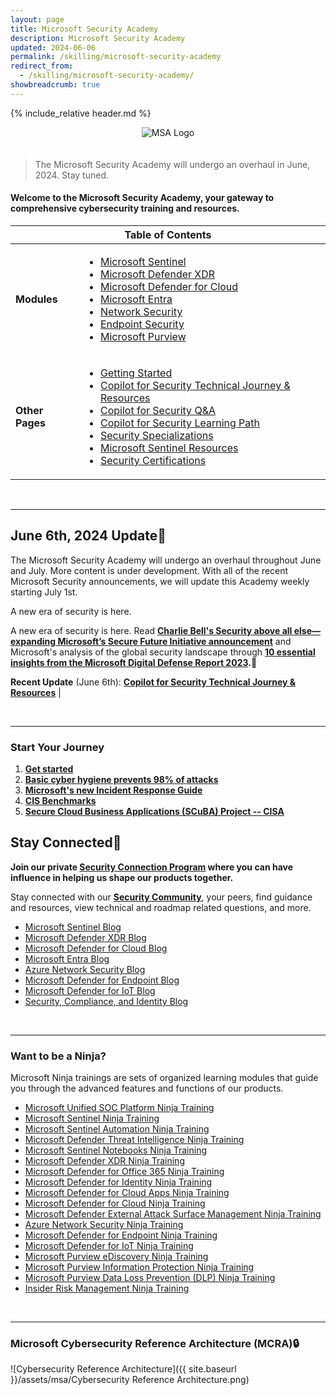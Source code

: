 ```yaml
---
layout: page
title: Microsoft Security Academy
description: Microsoft Security Academy
updated: 2024-06-06
permalink: /skilling/microsoft-security-academy
redirect_from:
  - /skilling/microsoft-security-academy/
showbreadcrumb: true
---
```

{% include_relative header.md %}

<div style="text-align: center;">
    <img src="https://wp.technologyreview.com/wp-content/uploads/2020/03/ms-securitylogostackedc-grayrgb-hero-copy-small_2-3.png" alt="MSA Logo" style="max-width: 100px; height: auto; margin-bottom: 20px;">
</div>


  > The Microsoft Security Academy will undergo an overhaul in June, 2024. Stay tuned.


<h4>Welcome to the Microsoft Security Academy, your gateway to comprehensive cybersecurity training and resources.</h4>

<div class="table-responsive">
    <table class="table">
        <thead>
            <tr>
                <th colspan="2" style="text-align: center;">Table of Contents</th>
            </tr>
        </thead>
        <tbody>
            <tr>
                <td><strong>Modules</strong></td>
                <td>
                    <ul>
                        <li><a href="/PartnerResources/skilling/microsoft-security-academy/sentinel-academy">Microsoft Sentinel</a></li>
                        <li><a href="/PartnerResources/skilling/microsoft-security-academy/dxdr-academy">Microsoft Defender XDR</a></li>
                        <li><a href="/PartnerResources/skilling/microsoft-security-academy/defender-academy">Microsoft Defender for Cloud</a></li>
                        <li><a href="/PartnerResources/skilling/microsoft-security-academy/entra-academy">Microsoft Entra</a></li>
                        <li><a href="/PartnerResources/skilling/microsoft-security-academy/network-academy">Network Security</a></li>
                        <li><a href="/PartnerResources/skilling/microsoft-security-academy/endpoint-academy">Endpoint Security</a></li>
                        <li><a href="/PartnerResources/skilling/microsoft-security-academy/purview-academy">Microsoft Purview</a></li>
                    </ul>
                </td>
            </tr>
            <tr>
                <td><strong>Other Pages</strong></td>
                <td>
                    <ul>
                        <li><a href="/PartnerResources/skilling/microsoft-security-academy/start">Getting Started</a></li>
                        <li><a href="/PartnerResources/skilling/microsoft-security-academy/microsoft-copilot-for-security">Copilot for Security Technical Journey & Resources</a></li>
                        <li><a href="/PartnerResources/skilling/microsoft-security-academy/microsoft-copilot-for-security-qa">Copilot for Security Q&A</a></li>
                        <li><a href="/PartnerResources/skilling/microsoft-security-academy/microsoft-copilot-for-security-learning-path">Copilot for Security Learning Path</a></li>
                        <li><a href="/PartnerResources/skilling/microsoft-security-academy/specializations">Security Specializations</a></li>
                        <li><a href="/PartnerResources/skilling/Security Academy/Resources/Sentinel Resources.md">Microsoft Sentinel Resources</a></li>
                        <li><a href="/PartnerResources/skilling/security/microsoft-security-academy/certifications">Security Certifications</a></li>
                    </ul>
                </td>
            </tr>
        </tbody>
    </table>
</div>


<div>&nbsp;</div>

___


## June 6th, 2024 Update📰

The Microsoft Security Academy will undergo an overhaul throughout June and July. More content is under development. With all of the recent Microsoft Security announcements, we will update this Academy weekly starting July 1st. <p>A new era of security is here.

A new era of security is here. Read **[Charlie Bell's Security above all else—expanding Microsoft’s Secure Future Initiative announcement](https://www.microsoft.com/en-us/security/blog/2024/05/03/security-above-all-else-expanding-microsofts-secure-future-initiative/)** and Microsoft's analysis of the global security landscape through **[10 essential insights from the Microsoft Digital Defense Report 2023](https://techcommunity.microsoft.com/t5/security-compliance-and-identity/10-essential-insights-from-the-microsoft-digital-defense-report/ba-p/4022783).**🔎


**Recent Update** (June 6th): **[Copilot for Security Technical Journey & Resources](/PartnerResources/skilling/microsoft-security-academy/microsoft-copilot-for-security)** |


<div>&nbsp;</div>

___


### Start Your Journey

1. **[Get started](/PartnerResources/skilling/microsoft-security-academy/start)**
2. **[Basic cyber hygiene prevents 98% of attacks](https://techcommunity.microsoft.com/t5/security-compliance-and-identity/basic-cyber-hygiene-prevents-98-of-attacks/ba-p/3926856)**
3. **[Microsoft's new Incident Response Guide](https://cdn-dynmedia-1.microsoft.com/is/content/microsoftcorp/microsoft/final/en-us/microsoft-brand/documents/IR-Guidebook-Final.pdf)**
4. **[CIS Benchmarks](https://www.cisecurity.org/cis-benchmarks)**
5. **[Secure Cloud Business Applications (SCuBA) Project -- CISA](https://www.cisa.gov/resources-tools/services/secure-cloud-business-applications-scuba-project)**

## Stay Connected🔗
 
**Join our private [Security Connection Program](https://aka.ms/PrSecCom) where you can have influence in helping us shape our products together.**

 Stay connected with our **[Security Community](https://techcommunity.microsoft.com/t5/security-compliance-and-identity/join-our-security-community/ba-p/927888)**, your peers, find guidance and resources, view technical and roadmap related questions, and more.

* [Microsoft Sentinel Blog](https://techcommunity.microsoft.com/t5/microsoft-sentinel-blog/bg-p/MicrosoftSentinelBlog)
* [Microsoft Defender XDR Blog](https://techcommunity.microsoft.com/t5/microsoft-365-defender-blog/bg-p/MicrosoftThreatProtectionBlog)
* [Microsoft Defender for Cloud Blog](https://techcommunity.microsoft.com/t5/microsoft-defender-for-cloud/bg-p/MicrosoftDefenderCloudBlog)
* [Microsoft Entra Blog](https://techcommunity.microsoft.com/t5/microsoft-entra-azure-ad-blog/bg-p/Identity)
* [Azure Network Security Blog](https://techcommunity.microsoft.com/t5/azure-network-security-blog/bg-p/AzureNetworkSecurityBlog)
* [Microsoft Defender for Endpoint Blog](https://techcommunity.microsoft.com/t5/microsoft-defender-for-endpoint/bg-p/MicrosoftDefenderATPBlog)
* [Microsoft Defender for IoT Blog](https://techcommunity.microsoft.com/t5/microsoft-defender-for-iot-blog/bg-p/MicrosoftDefenderIoTBlog)
* [Security, Compliance, and Identity Blog](https://techcommunity.microsoft.com/t5/security-compliance-and-identity/bg-p/MicrosoftSecurityandCompliance)


<div>&nbsp;</div>

___


### Want to be a Ninja?

Microsoft Ninja trainings are sets of organized learning modules that guide you through the advanced features and functions of our products.

* [Microsoft Unified SOC Platform Ninja Training](https://techcommunity.microsoft.com/t5/microsoft-sentinel-blog/become-a-microsoft-unified-soc-platform-ninja/ba-p/4014565)
* [Microsoft Sentinel Ninja Training](https://techcommunity.microsoft.com/t5/microsoft-sentinel-blog/become-a-microsoft-sentinel-ninja-the-complete-level-400/ba-p/1246310)
* [Microsoft Sentinel Automation Ninja Training](https://techcommunity.microsoft.com/t5/microsoft-sentinel-blog/become-a-microsoft-sentinel-automation-ninja/ba-p/3563377)
* [Microsoft Defender Threat Intelligence Ninja Training](https://techcommunity.microsoft.com/t5/microsoft-defender-threat/become-a-microsoft-defender-threat-intelligence-ninja-the/ba-p/3656965)
* [Microsoft Sentinel Notebooks Ninja Training](https://techcommunity.microsoft.com/t5/microsoft-sentinel-blog/becoming-a-microsoft-sentinel-notebooks-ninja-the-series/ba-p/2693491)
* [Microsoft Defender XDR Ninja Training](https://techcommunity.microsoft.com/t5/microsoft-365-defender-blog/become-a-microsoft-365-defender-ninja/ba-p/1789376)
* [Microsoft Defender for Office 365 Ninja Training](https://techcommunity.microsoft.com/t5/microsoft-defender-for-office/become-a-microsoft-defender-for-office-365-ninja/ba-p/2187392)
* [Microsoft Defender for Identity Ninja Training](https://techcommunity.microsoft.com/t5/security-compliance-and-identity/microsoft-defender-for-identity-ninja-training/ba-p/2117904?WT.mc_id=m365-0000-rotrent)
* [Microsoft Defender for Cloud Apps Ninja Training](https://techcommunity.microsoft.com/t5/security-compliance-and-identity/microsoft-defender-for-cloud-apps-ninja-training-june-2022/ba-p/2751518)
* [Microsoft Defender for Cloud Ninja Training](https://techcommunity.microsoft.com/t5/microsoft-defender-for-cloud/become-a-microsoft-defender-for-cloud-ninja/ba-p/1608761)
* [Microsoft Defender External Attack Surface Management Ninja Training](https://techcommunity.microsoft.com/t5/microsoft-defender-external/become-a-microsoft-defender-external-attack-surface-management/ba-p/3743985)
* [Azure Network Security Ninja Training](https://techcommunity.microsoft.com/t5/azure-network-security-blog/azure-network-security-ninja-training/ba-p/2356101)
* [Microsoft Defender for Endpoint Ninja Training](https://techcommunity.microsoft.com/t5/microsoft-defender-for-endpoint/become-a-microsoft-defender-for-endpoint-ninja/ba-p/1515647)
* [Microsoft Defender for IoT Ninja Training](https://techcommunity.microsoft.com/t5/microsoft-defender-for-iot-blog/microsoft-defender-for-iot-ninja-training/ba-p/2428899?WT.mc_id=m365-0000-rotrent)
* [Microsoft Purview eDiscovery Ninja Training](https://techcommunity.microsoft.com/t5/security-compliance-and-identity/become-a-microsoft-purview-ediscovery-ninja/ba-p/2793108)
* [Microsoft Purview Information Protection Ninja Training](https://techcommunity.microsoft.com/t5/security-compliance-and-identity/the-microsoft-purview-information-protection-ninja-training-is/ba-p/2887478?WT.mc_id=m365-0000-rotrent)
* [Microsoft Purview Data Loss Prevention (DLP) Ninja Training](https://techcommunity.microsoft.com/t5/security-compliance-and-identity/the-microsoft-purview-data-loss-prevention-ninja-training-is/ba-p/3659015)
* [Insider Risk Management Ninja Training](https://techcommunity.microsoft.com/t5/security-compliance-and-identity/become-an-insider-risk-management-ninja/ba-p/3282306)


<div>&nbsp;</div>

___


### Microsoft Cybersecurity Reference Architecture (MCRA)🔒

![Cybersecurity Reference Architecture]({{ site.baseurl }}/assets/msa/Cybersecurity Reference Architecture.png)